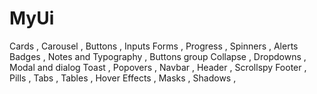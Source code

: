 # MyUi

Cards , Carousel , Buttons  , Inputs 
Forms , Progress , Spinners , Alerts
Badges , Notes and Typography , Buttons group
Collapse , Dropdowns , Modal and dialog
Toast , Popovers , Navbar , Header , Scrollspy
Footer , Pills , Tabs , Tables , Hover Effects ,
Masks , Shadows ,


